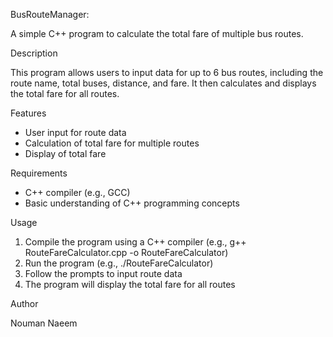 BusRouteManager:

A simple C++ program to calculate the total fare of multiple bus routes.

Description

This program allows users to input data for up to 6 bus routes, including the route name, total buses, distance, and fare. It then calculates and displays the total fare for all routes.

Features

- User input for route data
- Calculation of total fare for multiple routes
- Display of total fare

Requirements

- C++ compiler (e.g., GCC)
- Basic understanding of C++ programming concepts

Usage

1. Compile the program using a C++ compiler (e.g., g++ RouteFareCalculator.cpp -o RouteFareCalculator)
2. Run the program (e.g., ./RouteFareCalculator)
3. Follow the prompts to input route data
4. The program will display the total fare for all routes

Author

Nouman Naeem

 
